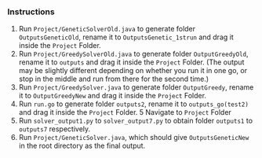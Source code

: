 ### Instructions
1. Run `Project/GeneticSolverOld.java` to generate folder `OutputsGeneticOld`, rename it to `OutputsGenetic_1strun` and drag it inside the `Project` Folder.
2. Run `Project/GreedySolverOld.java` to generate folder `OutputGreedyOld`, rename it to `outputs` and drag it inside the `Project` Folder. (The output may be slightly different depending on whether you run it in one go, or stop in the middle and run from there for the second time.)
3. Run `Project/GreedySolver.java` to generate folder `OutputGreedy`, rename it to `OutputGreedyNew` and drag it inside the `Project` Folder.
4. Run `run.go` to generate folder `outputs2`, rename it to `outputs_go(test2)` and drag it inside the `Project` Folder.
5 Navigate to `Project` Folder
6. Run `solver_output1.py` to `solver_output7.py` to obtain folder `outputs1` to `outputs7` respectively.
7. Run `Project/GeneticSolver.java`, which should give `OutputsGeneticNew` in the root directory as the final output.
